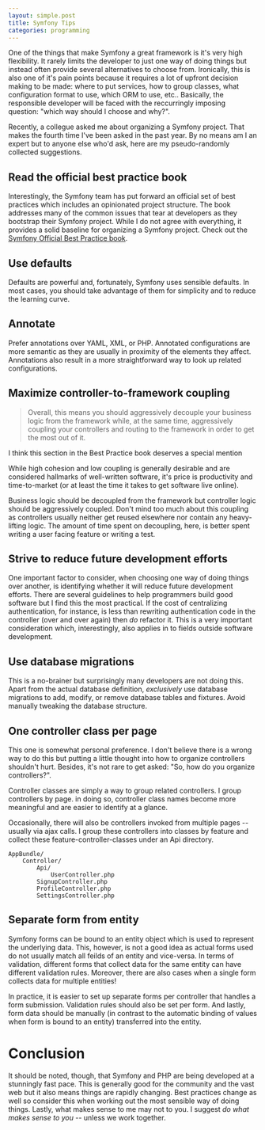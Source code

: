 ```yaml
---
layout: simple.post
title: Symfony Tips
categories: programming
---
```


One of the things that make Symfony a great framework is it's very high flexibility. It rarely  limits the developer to just one way of doing things but instead often provide several alternatives to choose from. Ironically, this is also one of it's pain points because it requires a lot of upfront decision making to be made: where to put services, how to group classes, what configuration format to use, which ORM to use, etc.. Basically, the responsible developer will be faced with the reccurringly imposing question: "which way should I choose and why?".

Recently, a collegue asked me about organizing a Symfony project. That makes the fourth time I've been asked in the past year. By no means am I an expert but to anyone else who'd ask, here are my pseudo-randomly collected suggestions.

## Read the official best practice book

Interestingly, the Symfony team has put forward an official set of best practices which includes an opinionated project structure. The book addresses many of the common issues that tear at developers as they bootstrap their Symfony project. While I do not agree with everything, it provides a solid baseline for organizing a Symfony project. Check out the [Symfony Official Best Practice book](http://symfony.com/doc/current/best_practices/index.html).

## Use defaults

Defaults are powerful and, fortunately, Symfony uses sensible defaults. In most cases, you should take advantage of them for simplicity and to reduce the learning curve.

## Annotate

Prefer annotations over YAML, XML, or PHP. Annotated configurations are more semantic as they are usually in proximity of the elements they affect. Annotations also result in a more straightforward way to look up related configurations.

## Maximize controller-to-framework coupling

> Overall, this means you should aggressively decouple your business logic from the framework while, at the same time, aggressively coupling your controllers and routing to the framework in order to get the most out of it.

I think this section in the Best Practice book deserves a special mention 

While high cohesion and low coupling is generally desirable and are considered hallmarks of well-written software, it's price is productivity and time-to-market (or at least the time it takes to get software live online).

Business logic should be decoupled from the framework but controller logic should be aggressively coupled. Don't mind too much about this coupling as controllers usually neither get reused elsewhere nor contain any heavy-lifting logic. The amount of time spent on decoupling, here, is better spent writing a user facing feature or writing a test.

## Strive to reduce future development efforts

One important factor to consider, when choosing one way of doing things over another, is identifying whether it will reduce future development efforts. There are several guidelines to help programmers build good software but I find this the most practical. If the cost of centralizing authentication, for instance, is less than rewriting authentication code in the controller (over and over again) then *do* refactor it. This is a very important consideration which, interestingly, also applies in to fields outside software development.

## Use database migrations

This is a no-brainer but surprisingly many developers are not doing this. Apart from the actual database definition, *exclusively* use database migrations to add, modify, or remove database tables and fixtures. Avoid manually tweaking the database structure.

## One controller class per page

This one is somewhat personal preference. I don't believe there is a wrong way to do this but putting a little thought into how to organize controllers shouldn't hurt. Besides, it's not rare to get asked: "So, how do you organize controllers?".

Controller classes are simply a way to group related controllers. I group controllers by page. in doing so, controller class names become more meaningful and are easier to identify at a glance. 

Occasionally, there will also be controllers invoked from multiple pages -- usually via ajax calls. I group these controllers into classes by feature and collect these feature-controller-classes under an Api directory.

    AppBundle/
        Controller/
            Api/
                UserController.php
            SignupController.php
            ProfileController.php
            SettingsController.php

## Separate form from entity

Symfony forms can be bound to an entity object which is used to represent the underlying data. This, however, is not a good idea as actual forms used do not usually match all feilds of an entity and vice-versa. In terms of validation, different forms that collect data for the same entity can have different validation rules. Moreover, there are also cases when a single form collects data for multiple entities!

In practice, it is easier to set up separate forms per controller that handles a form submission. Validation rules should also be set per form. And lastly, form data should be manually (in contrast to the automatic binding of values when form is bound to an entity) transferred into the entity.

# Conclusion

It should be noted, though, that Symfony and PHP are being developed at a stunningly fast pace. This is generally good for the community and the vast web but it also means things are rapidly changing. Best practices change as well so consider this when working out the most sensible way of doing things. Lastly, what makes sense to me may not to you. I suggest *do what makes sense to you* -- unless we work together.

